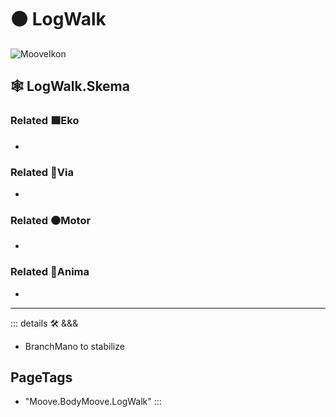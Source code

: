 # 🟠 <motor>LogWalk</motor>

![MooveIkon](/BetaIkon/Mooves_Ikon.png)

## 🕸 LogWalk.Skema

### Related 🟩<ekos>Eko</ekos>

-

### Related 🔻<via>Via</via>

-

### Related 🟠<motor>Motor</motor>

-

### Related 💜<anima>Anima</anima>

-

---

<!-- =================================================== -->
<!-- =================================================== -->
<!-- =================================================== -->
<!-- =================================================== -->
<!-- =================================================== -->
::: details 🛠 <dev>&&&</dev>

- BranchMano to stabilize

<h2>PageTags</h2>

- "Moove.BodyMoove.LogWalk"
:::
